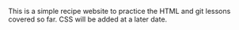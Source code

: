 This is a simple recipe website to practice the HTML and git lessons covered so far. CSS will be added at a later date.